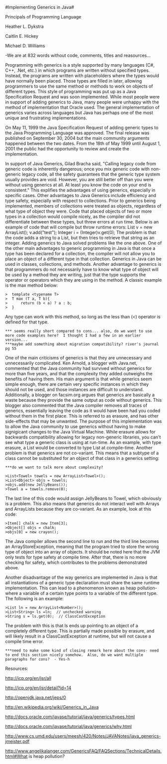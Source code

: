 #Implementing Generics in Java#

Principals of Programming Language

Heather L. Dykstra

Caitlin E. Hickey

Michael D. Williams

-We are at 832 words without code, comments, titles and reasources...

Programming with generics is a style supported by many languages (C#, C++, .Net, etc.) in which programs are written without specified types.  Instead, the programs are written with placeholders where the types would have normally been placed.  Those types are filled in later, allowing programmers to use the same method or methods to work on objects of different types. This style of programming was put up as a Java Specification Request and was soon implemented. While most people were in support of adding generics to Java, many people were unhappy with the method of implementation that Oracle used. The general implementation of generics varies across languages but Java has perhaps one of the most unique and frustrating implementations.

On May 11, 1999 the Java Specification Request of adding generic types to the Java Programming Language was approved.  The final release was published on September 30, 2004 but the main community arguments happened between the two dates. From the 18th of May 1999 until August 1, 2001 the public had the opportunity to review and create the implementation. 

In support of Java Generics, Gilad Bracha said, "Calling legacy code from generic code is inherently dangerous; once you mix generic code with non-generic legacy code, all the safety guarantees that the generic type system usually provides are void. However, you are still better off than you were without using generics at all. At least you know the code on your end is consistent." This explifies the advantages of using generics, especially in specific cases. Other advantages to Java Generics include efficiency and type safety, especially with respect to collections.  Prior to generics being implemented, members of collections were treated as objects, regardless of what type of object they were. Code that placed objects of two or more types in a collection would compile nicely, as the compiler did not differentiate between these types, but threw errors at run time. Below is an example of code that will compile but throw runtime errors: 
	List v = new ArrayList();
  	v.add("test");
  	Integer i = (Integer)v.get(0);
The problem is that the code adds a string to a List, but then tries to retrieve that string as an integer.  Adding generics to Java solved problems like the one above.  One of the other main advantages to generic programming in Java is that once a type has been declared for a collection, the compiler will not allow you to place an object of a different type in that collection.  Generics in Java can be used in classes, collections, and methods.  Another advantage to generics is that programmers do not necessarily have to know what type of object will be used by a method they are writing, just that the type supports the operator or operators which they are using in the method.  A classic example is the max method below:

	>  template <typename T>
	>  T max (T a, T b){
	>      return (b < a) ? a : b;
	>  } 

Any type can work with this method, so long as the less than (<) operator is defined for that type.  

	*** seems really short compared to cons... also, do we want to use more code examples here?  I thought I had a few in an earlier version...
	***maybe add something about migration compatibility? river's journal pg 55

One of the main criticisms of generics is that they are unnecessary and unnecessarily complicated.  Ken Arnold, a blogger with Java.net, commented that the Java community had survived without generics for more than five years, and that the complexity they added outweighs the benefits of having them.  His main argument is that while generics seem simple enough, there are certain very specific instances in which they should not be used, and those instances are difficult to understand.  Additionally, a blogger on facsim.org argues that generics are basically a waste because they provide the same output as code without generics.  This blogger also commented that the Java compiler removes all traces of generics, essentially leaving the code as it would have been had you coded without them in the first place.  This is referred to as erasure, and has other side-effects that may be unwanted.  The purpose of this implementation was to allow the Java community to use generics without having to make signigicant changes to the Java Virtual Machine. While erasure allows for backwards compatibility allowing for legacy non-generic libraries, you can't see what type a generic class is using at run-time. As an example, with type erasure, a List<string> would be converted to type List at compile-time.  Another problem is that generics are not co-variant.  This means that a subtype of a class cannot be substituted for an object of that class in a generics setting:

	***do we want to talk more about complexity? 

	>List<Towel> towels = new ArrayList<Towel>();
	>List<Object> objs = towels;
	>objs.add(new JellyBeans());
	>Towel a = towels.remove(0);

The last line of this code would assign JellyBeans to Towel, which obviously is a problem. This also means that generics do not interact well with Arrays and ArrayLists because they are co-variant. As an example, look at this code: 

	>Item[] chalk = new Item[3];
	>Object[] objs = chalk;
	>objs[0] = new crayon();

The Java compiler allows the second line to run and the third line becomes an ArrayStoreException, meaning that the program tried to store the wrong type of object into an array of objects.  It should be noted here that the JVM only tests for type safety at compile time.  After that, there is no more checking for safety, which contributes to the problems demonstrated above.

Another disadvantage of the way generics are implemented in Java is that all instantiations of a generic type declaration must share the same runtime implementation.  This can lead to a phenomenon known as heap pollution- where a variable of a certain type points to a variable of the different type. The following is an example: 

	>List ln = new ArrayList<Number>(); 
 	>List<String> ls =ln;  // unchecked warning 
 	>String s = ls.get(0);  // ClassCastException

The problem with this is that ls ends up pointing to an object of a completely different type.  This is partially made possible by erasure, and will likely result in a ClassCastException at runtime, but will not cause a compile time error.

	***need to make some kind of closing remark here about the cons- need to end this section nicely somehow.  Also, do we want multiple paragraphs for cons?  - Yes-h




Resources:

http://jcp.org/en/jsr/all

http://jcp.org/en/jsr/detail?id=14

http://openjdk.java.net/jeps/0

http://en.wikipedia.org/wiki/Generics_in_Java

http://docs.oracle.com/javase/tutorial/java/generics/types.html

http://docs.oracle.com/javase/tutorial/java/generics/why.html

http://www.cs.umd.edu/users/meesh/420/Notes/JAVANotes/java_generics-jmeister.pdf

http://www.angelikalanger.com/GenericsFAQ/FAQSections/TechnicalDetails.html#What is heap pollution?
